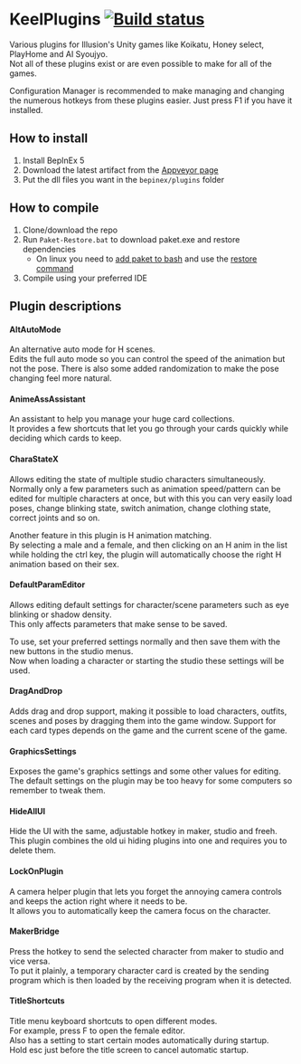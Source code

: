# KeelPlugins [![Build status](https://ci.appveyor.com/api/projects/status/j2aa50y5o9onu8b0/branch/master?svg=true&passingText=master%20-%20OK&failingText=master%20-%20Fail)](https://ci.appveyor.com/project/Keelhauled/keelplugins/branch/master/artifacts)

Various plugins for Illusion's Unity games like Koikatu, Honey select, PlayHome and AI Syoujyo.  
Not all of these plugins exist or are even possible to make for all of the games.

Configuration Manager is recommended to make managing and changing the numerous hotkeys from these plugins easier. Just press F1 if you have it installed.

## How to install
1. Install BepInEx 5
2. Download the latest artifact from the [Appveyor page](https://ci.appveyor.com/project/Keelhauled/keelplugins/build/artifacts)
3. Put the dll files you want in the `bepinex/plugins` folder

## How to compile
1. Clone/download the repo
2. Run `Paket-Restore.bat` to download paket.exe and restore dependencies
   * On linux you need to [add paket to bash](https://fsprojects.github.io/Paket/installation.html#Installation-on-Linux) and use the [restore command](https://fsprojects.github.io/Paket/paket-restore.html)
3. Compile using your preferred IDE

## Plugin descriptions

#### AltAutoMode
An alternative auto mode for H scenes.  
Edits the full auto mode so you can control the speed of the animation but not the pose.
There is also some added randomization to make the pose changing feel more natural.

#### AnimeAssAssistant
An assistant to help you manage your huge card collections.  
It provides a few shortcuts that let you go through your cards quickly while deciding which cards to keep.

#### CharaStateX
Allows editing the state of multiple studio characters simultaneously.  
Normally only a few parameters such as animation speed/pattern can be edited for multiple characters at once,
but with this you can very easily load poses, change blinking state, switch animation, change clothing state, correct joints and so on.

Another feature in this plugin is H animation matching.  
By selecting a male and a female, and then clicking on an H anim in the list while holding the ctrl key, the plugin will automatically choose the right H animation based on their sex.

#### DefaultParamEditor
Allows editing default settings for character/scene parameters such as eye blinking or shadow density.  
This only affects parameters that make sense to be saved.

To use, set your preferred settings normally and then save them with the new buttons in the studio menus.  
Now when loading a character or starting the studio these settings will be used.

#### DragAndDrop
Adds drag and drop support, making it possible to load characters, outfits, scenes and poses by dragging them into the game window.
Support for each card types depends on the game and the current scene of the game.

#### GraphicsSettings
Exposes the game's graphics settings and some other values for editing.  
The default settings on the plugin may be too heavy for some computers so remember to tweak them.

#### HideAllUI
Hide the UI with the same, adjustable hotkey in maker, studio and freeh.  
This plugin combines the old ui hiding plugins into one and requires you to delete them.

#### LockOnPlugin
A camera helper plugin that lets you forget the annoying camera controls and keeps the action right where it needs to be.  
It allows you to automatically keep the camera focus on the character.

#### MakerBridge
Press the hotkey to send the selected character from maker to studio and vice versa.  
To put it plainly, a temporary character card is created by the sending program which is then loaded by the receiving program when it is detected.

#### TitleShortcuts
Title menu keyboard shortcuts to open different modes.  
For example, press F to open the female editor.  
Also has a setting to start certain modes automatically during startup.  
Hold esc just before the title screen to cancel automatic startup.
